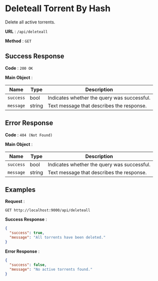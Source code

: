 # Deleteall Torrent By Hash

Delete all active torrents.

**URL** : `/api/deleteall`

**Method** : `GET`

## Success Response

**Code** : `200 OK`

**Main Object** :

| Name      | Type   | Description                                 |
| --------- | ------ | ------------------------------------------- |
| `success` | bool   | Indicates whether the query was successful. |
| `message` | string | Text message that describes the response.   |

## Error Response

**Code** : `404 (Not Found)`

**Main Object** :

| Name      | Type   | Description                                 |
| --------- | ------ | ------------------------------------------- |
| `success` | bool   | Indicates whether the query was successful. |
| `message` | string | Text message that describes the response.   |

## Examples

**Request** :

`GET http://localhost:9000/api/deleteall`

**Success Response** :

```json
{
  "success": true,
  "message": "All torrents have been deleted."
}
```

**Error Response** :

```json
{
  "success": false,
  "message": "No active torrents found."
}
```
